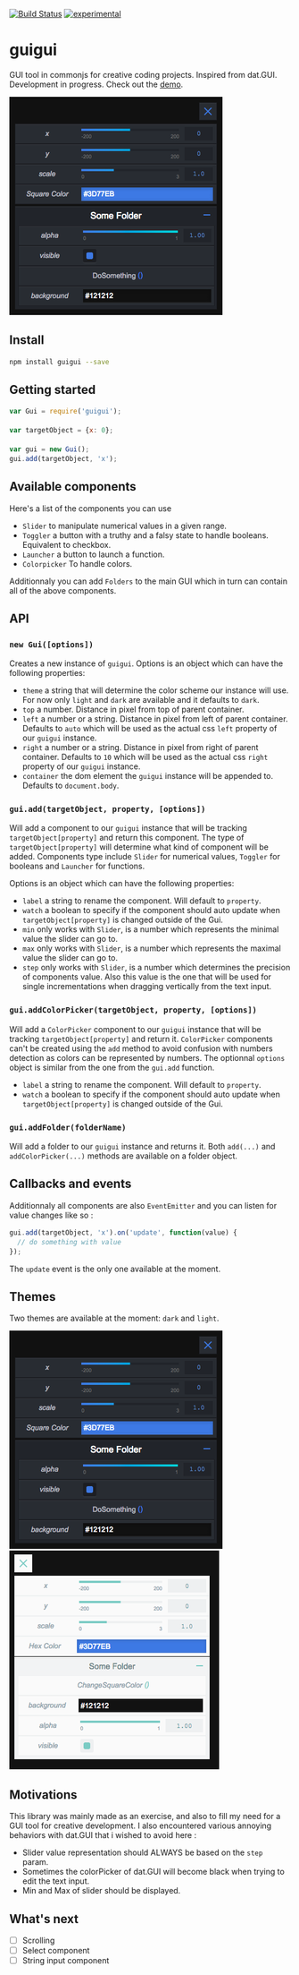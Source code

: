 [![Build Status](https://travis-ci.org/superguigui/guigui.svg?branch=master)](https://travis-ci.org/superguigui/guigui) [![experimental](http://badges.github.io/stability-badges/dist/experimental.svg)](http://github.com/badges/stability-badges)

# guigui

GUI tool in commonjs for creative coding projects.
Inspired from dat.GUI.
Development in progress.
Check out the [demo](https://superguigui.github.io/guigui).

![Snapshot](example/snapshot.png)


## Install
```bash
npm install guigui --save
```

## Getting started
```javascript
var Gui = require('guigui');

var targetObject = {x: 0};

var gui = new Gui();
gui.add(targetObject, 'x');
```

## Available components
Here's a list of the components you can use

- `Slider` to manipulate numerical values in a given range.
- `Toggler` a button with a truthy and a falsy state to handle booleans. Equivalent to checkbox.
- `Launcher` a button to launch a function.
- `Colorpicker` To handle colors.


Additionnaly you can add `Folders` to the main GUI which in turn can contain all of the above components.


## API
### `new Gui([options])`
Creates a new instance of `guigui`. Options is an object which can have the following properties:
- `theme` a string that will determine the color scheme our instance will use. For now only `light` and `dark` are available and it defaults to `dark`.
- `top` a number. Distance in pixel from top of parent container.
- `left` a number or a string. Distance in pixel from left of parent container. Defaults to `auto` which will be used as the actual css `left` property of our `guigui` instance.
- `right` a number or a string. Distance in pixel from right of parent container. Defaults to `10` which will be used as the actual css `right` property of our `guigui` instance.
- `container` the dom element the `guigui` instance will be appended to. Defaults to `document.body`.

### `gui.add(targetObject, property, [options])`
Will add a component to our `guigui` instance that will be tracking `targetObject[property]` and return this component. The type of `targetObject[property]` will determine what kind of component will be added. Components type include `Slider` for numerical values, `Toggler` for booleans and `Launcher` for functions.

Options is an object which can have the following properties:
- `label` a string to rename the component. Will default to `property`.
- `watch` a boolean to specify if the component should auto update when `targetObject[property]` is changed outside of the Gui.
- `min` only works with `Slider`, is a number which represents the minimal value the slider can go to.
- `max` only works with `Slider`, is a number which represents the maximal value the slider can go to.
- `step` only works with `Slider`, is a number which determines the precision of components value. Also this value is the one that will be used for single incrementations when dragging vertically from the text input.


### `gui.addColorPicker(targetObject, property, [options])`
Will add a `ColorPicker` component to our `guigui` instance that will be tracking `targetObject[property]` and return it. `ColorPicker` components can't be created using the `add` method to avoid confusion with numbers detection as colors can be represented by numbers. The optionnal `options` object is similar from the one from the `gui.add` function.
- `label` a string to rename the component. Will default to `property`.
- `watch` a boolean to specify if the component should auto update when `targetObject[property]` is changed outside of the Gui.


### `gui.addFolder(folderName)`
Will add a folder to our `guigui` instance and returns it. Both `add(...)` and `addColorPicker(...)` methods are available on a folder object.

## Callbacks and events
Additionnaly all components are also `EventEmitter` and you can listen for value changes like so :
```javascript
gui.add(targetObject, 'x').on('update', function(value) {
  // do something with value
});
```
The `update` event is the only one available at the moment.


## Themes
Two themes are available at the moment: `dark` and `light`.

![Snapshot](example/snapshot.png)
![Snapshot](example/snapshot-light.png)

## Motivations
This library was mainly made as an exercise, and also to fill my need for a GUI tool for creative development.
I also encountered various annoying behaviors with dat.GUI that i wished to avoid here :
* Slider value representation should ALWAYS be based on the `step` param.
* Sometimes the colorPicker of dat.GUI will become black when trying to edit the text input.
* Min and Max of slider should be displayed.

## What's next
- [ ] Scrolling
- [ ] Select component
- [ ] String input component
